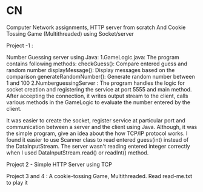 # CN
Computer Network assignments, HTTP server from scratch And Cookie Tossing Game (Multithreaded) using Socket/server 

Project -1 :

Number Guessing server using Java:
1.GameLogic.java: The program contains following methods:
checkGuess(): Compare entered guess and random number 
displayMessage(): Display messages based on the comparison
generateRandomNumber(): Generate random number between 1 and 100
2.NumberguessingServer :
The program handles the logic for socket creation and registering the service at port 5555 and main method. After accepting the connection, it writes output stream to the client, calls various methods in the GameLogic to evaluate the number entered by the client.

It was easier to create the socket, register service at particular port and communication between a server and the client using Java. Although, it was the simple program, give an idea about the how TCP/IP protocol works. I found it easier to use Scanner class to read entered guess(int) instead of the DataInputStream. The server wasn't reading entered integer correctly when I used DataInputStream.read() or readInt() method. 

Project 2 - Simple HTTP Server using TCP 

Project 3 and 4 : A cookie-tossing Game, Multithreaded. Read read-me.txt to play it



